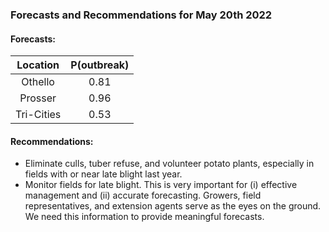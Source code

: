 ###  Forecasts and Recommendations for May 20th 2022
#### Forecasts:

| Location | P(outbreak) |
| :---: | :---: |
| Othello | 0.81 |
| Prosser | 0.96 |
| Tri-Cities | 0.53 |

#### Recommendations:

* Eliminate culls, tuber refuse, and volunteer potato plants, especially in fields with or near late blight last year.
* Monitor fields for late blight. This is very important for (i) effective management and (ii) accurate forecasting. Growers, field representatives, and extension agents serve as the eyes on the ground. We need this information to provide meaningful forecasts.
